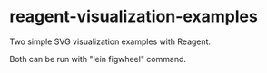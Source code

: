 # reagent-visualization-examples

Two simple SVG visualization examples with Reagent.

Both can be run with "lein figwheel" command.
